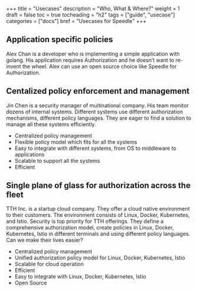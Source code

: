 +++
title = "Usecases"
description = "Who, What & Where?"
weight = 1
draft = false
toc = true
tocheading = "h2"
tags = ["guide", "usecase"]
categories = ["docs"]
bref = "Usecases for Speedle"
+++

## Application specific policies

Alex Chan is a developer who is implementing a simple application with golang. His application requires Authorization and he doesn’t want to re-invent the wheel. Alex can use an open source choice like Speedle for Authorization.

## Centalized policy enforcement and management

Jin Chen is a security manager of multinational company. His team monitor dozens of internal systems. Different systems use different authorization mechanisms, different policy languages. They are eager to find a solution to manage all these systems efficiently.

- Centralized policy management
- Flexible policy model which fits for all the systems
- Easy to integrate with different systems, from OS to middleware to applications
- Scalable to support all the systems
- Efficient

## Single plane of glass for authorization across the fleet

TTH Inc. is a startup cloud company. They offer a cloud native environment to their customers. The environment consists of Linux, Docker, Kubernetes, and Istio. Security is top priority for TTH offerings. They define a comprehensive authorization model, create policies in Linux, Docker, Kubernetes, Istio in different terminals and using different policy languages. Can we make their lives easier?

- Centralized policy management
- Unified authorization policy model for Linux, Docker, Kubernetes, Istio
- Scalable for cloud operation
- Efficient
- Easy to integrate with Linux, Docker, Kubernetes, Istio
- Open Source
